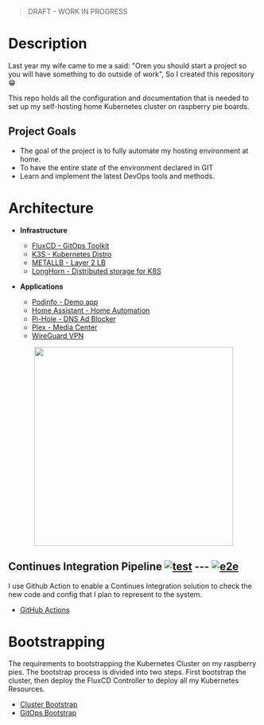 > DRAFT - WORK IN PROGRESS
# Description
Last year my wife came to me a said: "Oren you should start a project so you will have something to do outside of work", So I created this repository :grin:

This repo holds all the configuration and documentation that is needed to set up my self-hosting home Kubernetes cluster on raspberry pie boards.

## Project Goals

- The goal of the project is to fully automate my hosting environment at home. 
- To have the entire state of the environment declared in GIT
- Learn and implement the latest DevOps tools and methods.

# Architecture

- **Infrastructure**
  - [FluxCD - GitOps Toolkit](https://fluxcd.io/)
  - [K3S - Kubernetes Distro](https://k3s.io/)
  - [METALLB - Layer 2 LB](https://metallb.universe.tf/)
  - [LongHorn - Distributed storage for K8S](https://rancher.com/products/longhorn/)

- **Applications**
  - [Podinfo - Demo app](https://github.com/stefanprodan/podinfo)
  - [Home Assistant - Home Automation](https://www.home-assistant.io/)
  - [Pi-Hole - DNS Ad Blocker](https://pi-hole.net/)
  - [Plex - Media Center](https://www.plex.tv/)
  - [WireGuard VPN](https://www.wireguard.com/)
<p align="center">
<td align="left"><img src="/docs/HomeLab.png" width="400" /></td>
</p>

## Continues Integration Pipeline [![test](https://github.com/orenzp/gitops/actions/workflows/test.yaml/badge.svg)](https://github.com/orenzp/gitops/actions/workflows/test.yaml) --- [![e2e](https://github.com/orenzp/gitops/actions/workflows/e2e.yaml/badge.svg)](https://github.com/orenzp/gitops/actions/workflows/e2e.yaml)
I use Github Action to enable a Continues Integration solution to check the new code and config that I plan to represent to the system.

  - [GitHub Actions](https://github.com/features/actions) 

# Bootstrapping
The requirements to bootstrapping the Kubernetes Cluster on my raspberry pies. The bootstrap process is divided into two steps. First bootstrap the cluster, then deploy the FluxCD Controller to deploy all my Kubernetes Resources.

- [Cluster Bootstrap](docs/cluster_bootstrap.md)
- [GitOps Bootstrap](docs/gitops_bootstrap.md)
